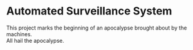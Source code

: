 # Automated Surveillance System
This project marks the beginning of an apocalypse brought about by the machines. <br>
All hail the apocalypse.
